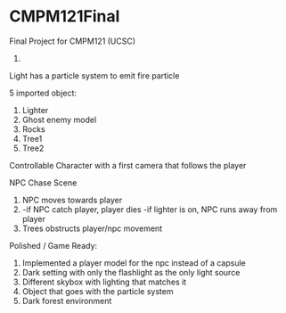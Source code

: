 # CMPM121Final
Final Project for CMPM121 (UCSC)

1.
Light has a particle system to emit fire particle

5 imported object:
1. Lighter
2. Ghost enemy model
3. Rocks
4. Tree1
5. Tree2

Controllable Character with a first camera that follows the player

NPC Chase Scene
1. NPC moves towards player
2. -if NPC catch player, player dies
   -if lighter is on, NPC runs away from player
3. Trees obstructs player/npc movement


Polished / Game Ready:
1. Implemented a player model for the npc instead of a capsule
2. Dark setting with only the flashlight as the only light source
3. Different skybox with lighting that matches it
4. Object that goes with the particle system
5. Dark forest environment
